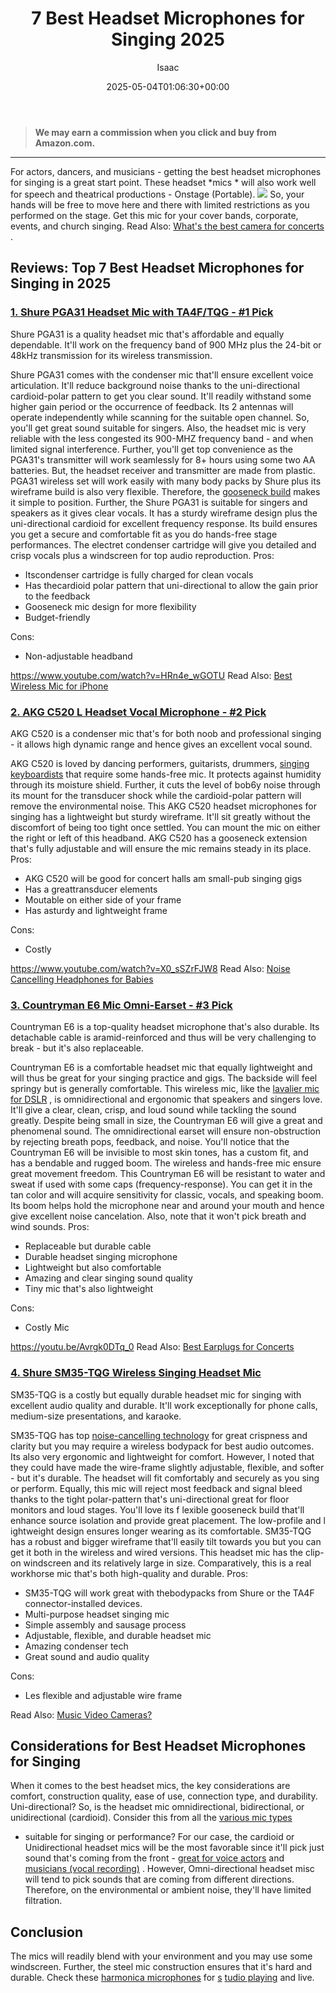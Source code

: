 ﻿---
author: Isaac
layout: post
title: 7 Best Headset Microphones for Singing 2025
date: '2025-05-04T01:06:30+00:00'
categories:
- Mics
tags: []
slug: /best-headset-microphones-for-singing/
lastmod: 2025-05-07T12:21:24+03:00
---
> **We may earn a commission when you click and buy from Amazon.com.**
>

---
For actors, dancers, and musicians - getting the best headset microphones for singing is a great start point.
These headset
*mics *
will also work well for speech and theatrical productions - Onstage (Portable).
![](/assets/img/12/Pest-Control.jpg)
So, your hands will be free to move here and there with limited restrictions as you performed on the stage.
Get this mic for your cover bands, corporate, events, and church singing. Read Also:
[What's the best camera for concerts](https://pestpolicy.com/best-camera-for-concerts/)
.
## Reviews: Top 7 Best Headset Microphones for Singing in 2025
### [1. Shure PGA31 Headset Mic with TA4F/TQG - #1 Pick](https://www.amazon.com/dp/B00IVPFZ9W/?tag=p-policy-20)
Shure PGA31 is a quality headset mic that's affordable and equally dependable. It'll work on the frequency band of 900 MHz plus the 24-bit or 48kHz transmission for its wireless transmission.

Shure PGA31 comes with the condenser mic that'll ensure excellent voice articulation. It'll reduce background noise thanks to the uni-directional cardioid-polar pattern to get you clear sound.
It'll readily withstand some higher gain period or the occurrence of feedback. Its 2 antennas will operate independently while scanning for the suitable open channel.
So, you'll get great sound suitable for singers. Also, the headset mic is very reliable with the less congested its 900-MHZ frequency band - and when limited signal interference.
Further, you'll get top convenience as the PGA31's transmitter will work seamlessly for 8+ hours using some two AA batteries. But, the headset receiver and transmitter are made from plastic.
PGA31 wireless set will work easily with many body packs by Shure plus its wireframe build is also very flexible. Therefore, the
[gooseneck build](https://pestpolicy.com/best-microphone-for-recording-vocals/)
makes it simple to position.
Further, the Shure PGA31 is suitable for singers and speakers as it gives clear vocals. It has a sturdy wireframe design plus the uni-directional cardioid for excellent frequency response.
Its build ensures you get a secure and comfortable fit as you do hands-free stage performances. The electret condenser cartridge will give you detailed and crisp vocals plus a windscreen for top audio reproduction.
Pros:
- Itscondenser cartridge is fully charged for clean vocals
- Has thecardioid polar pattern that uni-directional to allow the gain prior to the feedback
- Gooseneck mic design for more flexibility
- Budget-friendly

Cons:
- Non-adjustable headband

https://www.youtube.com/watch?v=HRn4e_wGOTU
Read Also:
[Best Wireless Mic for iPhone](https://pestpolicy.com/best-wireless-mic-for-iphone/)
### [2. AKG C520 L Headset Vocal Microphone - #2 Pick](https://www.amazon.com/dp/B07Q9YKB8D/?tag=p-policy-20)
AKG C520 is a condenser mic that's for both noob and professional singing - it allows high dynamic range and hence gives an excellent vocal sound.

AKG C520 is loved by dancing performers, guitarists, drummers,
[singing keyboardists](https://pestpolicy.com/best-keyboard-workstation/)
that require some hands-free mic. It protects against humidity through its moisture shield.
Further, it cuts the level of bob6y noise through its mount for the transducer shock while the cardioid-polar pattern will remove the environmental noise.
This AKG C520 headset microphones for singing has a lightweight but sturdy wireframe. It'll sit greatly without the discomfort of being too tight once settled.
You can mount the mic on either the right or left of this headband. AKG C520 has a gooseneck extension that's fully adjustable and will ensure the mic remains steady in its place.
Pros:
- AKG C520 will be good for concert halls am small-pub singing gigs
- Has a greattransducer elements
- Moutable on either side of your frame
- Has asturdy and lightweight frame

Cons:
- Costly

https://www.youtube.com/watch?v=X0_sSZrFJW8
Read Also:
[Noise Cancelling Headphones for Babies](https://pestpolicy.com/best-noise-cancelling-headphones-for-babies/)
### [3. Countryman E6 Mic Omni-Earset - #3 Pick](https://www.amazon.com/dp/B00B8VXFK2/?tag=p-policy-20)
Countryman E6 is a top-quality headset microphone that's also durable. Its detachable cable is aramid-reinforced and thus will be very challenging to break - but it's also replaceable.

Countryman E6 is a comfortable headset mic that equally lightweight and will thus be great for your singing practice and gigs. The backside will feel springy but is generally comfortable.
This wireless mic, like the
[lavalier mic for DSLR](https://pestpolicy.com/best-wireless-lavalier-mic-for-dslr/)
, is omnidirectional and ergonomic that speakers and singers love. It'll give a clear, clean, crisp, and loud sound while tackling the sound greatly.
Despite being small in size, the Countryman E6 will give a great and phenomenal sound. The omnidirectional earset will ensure non-obstruction by rejecting breath pops, feedback, and noise.
You'll notice that the Countryman E6 will be invisible to most skin tones, has a custom fit, and has a bendable and rugged boom. The wireless and hands-free mic ensure great movement freedom.
This Countryman E6 will be resistant to water and sweat if used with some caps (frequency-response). You can get it in the tan color and will acquire sensitivity for classic, vocals, and speaking boom.
Its boom helps hold the microphone near and around your mouth and hence give excellent noise cancelation. Also, note that it won't pick breath and wind sounds.
Pros:
- Replaceable but durable cable
- Durable headset singing microphone
- Lightweight but also comfortable
- Amazing and clear singing sound quality
- Tiny mic that's also lightweight

Cons:
- Costly Mic

https://youtu.be/Avrgk0DTq_0
Read Also:
[Best Earplugs for Concerts](https://pestpolicy.com/best-earplugs-for-concerts/)
### [4. Shure SM35-TQG Wireless Singing Headset Mic](https://www.amazon.com/dp/B00IVPFZAG/?tag=p-policy-20)
SM35-TQG is a costly but equally durable headset mic for singing with excellent audio quality and durable. It'll work exceptionally for phone calls, medium-size presentations, and karaoke.

SM35-TQG has top
[noise-cancelling technology](https://pestpolicy.com/best-noise-cancelling-headphones-under-200/)
for great crispness and clarity but you may require a wireless bodypack for best audio outcomes. Its also very ergonomic and lightweight for comfort.
However, I noted that they could have made the wire-frame slightly adjustable, flexible, and softer - but it's durable. The
headset will fit comfortably and securely as you sing or perform.
Equally, this mic will
reject most feedback and signal bleed thanks to the tight polar-pattern that's uni-directional great for
floor monitors and loud stages.
You'll love its f
lexible gooseneck build that'll enhance source isolation and provide great placement. The
low-profile and
l
ightweight design ensures longer wearing as its comfortable.
SM35-TQG has a robust and bigger wireframe that'll easily tilt towards you but you can get it both in the wireless and wired versions.
This headset mic has the clip-on windscreen and its relatively large in size. Comparatively, this is a real workhorse mic that's both high-quality and durable.
Pros:
- SM35-TQG will work great with thebodypacks from Shure or the TA4F connector-installed devices.
- Multi-purpose headset singing mic
- Simple assembly and sausage process
- Adjustable, flexible, and durable headset mic
- Amazing condenser tech
- Great sound and audio quality

Cons:
- Les flexible and adjustable wire frame

Read Also:
[Music Video Cameras?](https://pestpolicy.com/best-camera-for-music-videos/)
## Considerations for Best Headset Microphones for Singing
When it comes to the best headset mics, the key considerations are comfort, construction quality, ease of use, connection type, and durability.
Uni-directional? So, is the headset mic omnidirectional, bidirectional, or unidirectional (cardioid). Consider this from all the
[various mic types](https://pestpolicy.com/types-of-microphones/)
- suitable for singing or performance?
For our case, the cardioid or Unidirectional headset mics will be the most favorable since it'll pick just sound that's coming from the front -
[great for voice actors](https://pestpolicy.com/best-microphones-for-voice-acting/)
and
[musicians (vocal recording)](https://pestpolicy.com/best-microphone-for-recording-vocals/)
.
However, Omni-directional headset misc will tend to pick sounds that are coming from different directions. Therefore, on the environmental or ambient noise, they'll have limited filtration.
## Conclusion
The mics will readily blend with your environment and you may use some windscreen. Further, the steel mic construction ensures that it's hard and durable. Check these
[harmonica microphones](https://pestpolicy.com/best-harmonica-microphones/)
for
[s](https://pestpolicy.com/best-mics-for-recording-acoustic-guitar/)
[tudio playing](https://pestpolicy.com/best-mics-for-recording-acoustic-guitar/)
and live.